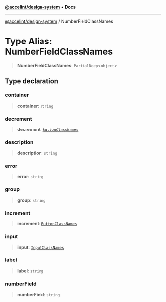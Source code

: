 [**@accelint/design-system**](../README.md) • **Docs**

***

[@accelint/design-system](../README.md) / NumberFieldClassNames

# Type Alias: NumberFieldClassNames

> **NumberFieldClassNames**: `PartialDeep`\<`object`\>

## Type declaration

### container

> **container**: `string`

### decrement

> **decrement**: [`ButtonClassNames`](ButtonClassNames.md)

### description

> **description**: `string`

### error

> **error**: `string`

### group

> **group**: `string`

### increment

> **increment**: [`ButtonClassNames`](ButtonClassNames.md)

### input

> **input**: [`InputClassNames`](InputClassNames.md)

### label

> **label**: `string`

### numberField

> **numberField**: `string`
